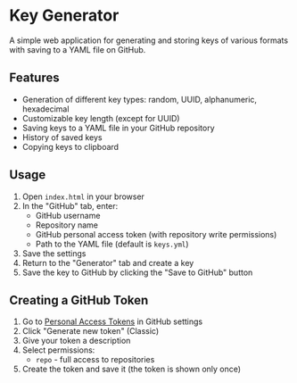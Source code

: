 # Key Generator

A simple web application for generating and storing keys of various formats with saving to a YAML file on GitHub.

## Features

- Generation of different key types: random, UUID, alphanumeric, hexadecimal
- Customizable key length (except for UUID)
- Saving keys to a YAML file in your GitHub repository
- History of saved keys
- Copying keys to clipboard

## Usage

1. Open `index.html` in your browser
2. In the "GitHub" tab, enter:
   - GitHub username
   - Repository name
   - GitHub personal access token (with repository write permissions)
   - Path to the YAML file (default is `keys.yml`)
3. Save the settings
4. Return to the "Generator" tab and create a key
5. Save the key to GitHub by clicking the "Save to GitHub" button

## Creating a GitHub Token

1. Go to [Personal Access Tokens](https://github.com/settings/tokens) in GitHub settings
2. Click "Generate new token" (Classic)
3. Give your token a description
4. Select permissions:
   - `repo` - full access to repositories
5. Create the token and save it (the token is shown only once)